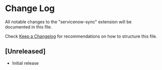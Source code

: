 # Change Log

All notable changes to the "servicenow-sync" extension will be documented in this file.

Check [Keep a Changelog](http://keepachangelog.com/) for recommendations on how to structure this file.

## [Unreleased]

- Initial release